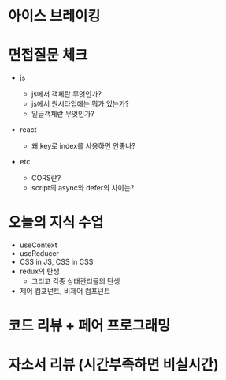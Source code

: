 # 아이스 브레이킹

# 면접질문 체크

- js

  - js에서 객체란 무엇인가?
  - js에서 원시타입에는 뭐가 있는가?
  - 일급객체란 무엇인가?

- react

  - 왜 key로 index를 사용하면 안좋나?

- etc
  - CORS란?
  - script의 async와 defer의 차이는?

# 오늘의 지식 수업

- useContext
- useReducer
- CSS in JS, CSS in CSS
- redux의 탄생
  - 그리고 각종 상태관리들의 탄생
- 제어 컴포넌트, 비제어 컴포넌트

# 코드 리뷰 + 페어 프로그래밍

# 자소서 리뷰 (시간부족하면 비실시간)
